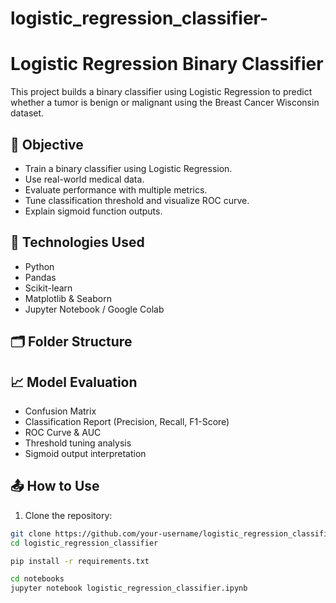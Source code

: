 # logistic_regression_classifier-

# Logistic Regression Binary Classifier

This project builds a binary classifier using Logistic Regression to predict whether a tumor is benign or malignant using the Breast Cancer Wisconsin dataset.

## 📌 Objective

- Train a binary classifier using Logistic Regression.
- Use real-world medical data.
- Evaluate performance with multiple metrics.
- Tune classification threshold and visualize ROC curve.
- Explain sigmoid function outputs.

## 🚀 Technologies Used

- Python
- Pandas
- Scikit-learn
- Matplotlib & Seaborn
- Jupyter Notebook / Google Colab

## 🗂️ Folder Structure


## 📈 Model Evaluation

- Confusion Matrix
- Classification Report (Precision, Recall, F1-Score)
- ROC Curve & AUC
- Threshold tuning analysis
- Sigmoid output interpretation

## 📤 How to Use

1. Clone the repository:
```bash
git clone https://github.com/your-username/logistic_regression_classifier.git
cd logistic_regression_classifier

pip install -r requirements.txt

cd notebooks
jupyter notebook logistic_regression_classifier.ipynb
